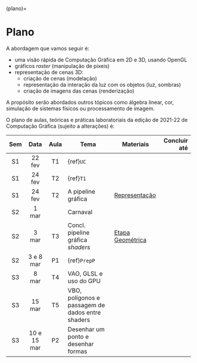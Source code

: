 (plano)=
# Plano


A abordagem que vamos seguir é:

- uma visão rápida de Computação Gráfica em 2D e 3D, usando OpenGL
- gráficos *raster* (manipulação de pixeis)
- representação de cenas 3D:
    - criação de cenas (modelação)
    - representação da interação da luz com os objetos (luz, sombras)
    - criação de imagens das cenas (renderização)

A propósito serão abordados outros tópicos como álgebra linear, cor, simulação de sistemas físicos ou processamento de imagem.

O plano de aulas, teóricas e práticas laboratoriais da edição de 2021-22 de Computação Gráfica (sujeito a alterações) é:


| Sem | Data | Aula | Tema    | Materiais | Concluir até |
| :---: | :---: | :---: | -------------- | --------- |         ---: | 
|  S1   |  22 fev | T1  | {ref}`UC` |  |  |
|  S1   |  24 fev | T2  | {ref}`T1` |  |  |
|  S1   |  24 fev | T2  | A pipeline gráfica | [Representação](..\Enquadramento.pdf) |  |
|  S2   |   1 mar |     | Carnaval           |                   |  |
|  S2   |   3 mar | T3  | Concl. pipeline gráfica <br> *shaders* | [Etapa Geométrica](..\S2\intro_foco.pdf) |  |
|  S2   | 3 e 8 mar | P1  | {ref}`PrepP` |  |  |
|   S3  | 8  mar | T4  |   VAO, GLSL e uso do GPU  | |  |
|   S3  | 15  mar | T5  |  VBO, polígonos e passagem de dados entre shaders  | |  |
|   S3  | 10 e 15 mar | P2  |  Desenhar um ponto e desenhar formas | |  |

